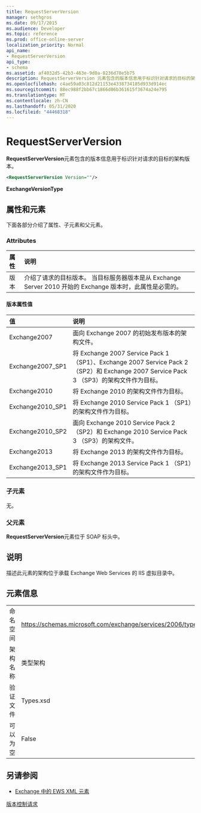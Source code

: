 ```yaml
---
title: RequestServerVersion
manager: sethgros
ms.date: 09/17/2015
ms.audience: Developer
ms.topic: reference
ms.prod: office-online-server
localization_priority: Normal
api_name:
- RequestServerVersion
api_type:
- schema
ms.assetid: af4032d5-42b3-463e-9d0a-8236d78e5b75
description: RequestServerVersion 元素包含的版本信息用于标识针对请求的目标的架构版本。
ms.openlocfilehash: c4ae59a03c812d21153e4338734185d933d914ec
ms.sourcegitcommit: 88ec988f2bb67c1866d06b361615f3674a24e795
ms.translationtype: MT
ms.contentlocale: zh-CN
ms.lasthandoff: 05/31/2020
ms.locfileid: "44468318"
---
```

# <a name="requestserverversion"></a>RequestServerVersion

**RequestServerVersion**元素包含的版本信息用于标识针对请求的目标的架构版本。 
  
```XML
<RequestServerVersion Version=""/>
```

 **ExchangeVersionType**
## <a name="attributes-and-elements"></a>属性和元素

下面各部分介绍了属性、子元素和父元素。
  
### <a name="attributes"></a>Attributes

|**属性**|**说明**|
|:-----|:-----|
|版本  <br/> |介绍了请求的目标版本。 当目标服务器版本是从 Exchange Server 2010 开始的 Exchange 版本时，此属性是必需的。  <br/> |
   
#### <a name="version-attribute-values"></a>版本属性值

|**值**|**说明**|
|:-----|:-----|
|Exchange2007  <br/> |面向 Exchange 2007 的初始发布版本的架构文件。  <br/> |
|Exchange2007_SP1  <br/> |将 Exchange 2007 Service Pack 1 （SP1）、Exchange 2007 Service Pack 2 （SP2）和 Exchange 2007 Service Pack 3 （SP3）的架构文件作为目标。  <br/> |
|Exchange2010  <br/> |将 Exchange 2010 的架构文件作为目标。  <br/> |
|Exchange2010_SP1  <br/> |将 Exchange 2010 Service Pack 1 （SP1）的架构文件作为目标。  <br/> |
|Exchange2010_SP2  <br/> |面向 Exchange 2010 Service Pack 2 （SP2）和 Exchange 2010 Service Pack 3 （SP3）的架构文件。  <br/> |
|Exchange2013  <br/> |将 Exchange 2013 的架构文件作为目标。  <br/> |
|Exchange2013_SP1  <br/> |将 Exchange 2013 Service Pack 1 （SP1）的架构文件作为目标。  <br/> |
   
### <a name="child-elements"></a>子元素

无。
  
### <a name="parent-elements"></a>父元素

**RequestServerVersion**元素位于 SOAP 标头中。 
  
## <a name="remarks"></a>说明

描述此元素的架构位于承载 Exchange Web Services 的 IIS 虚拟目录中。
  
## <a name="element-information"></a>元素信息

|||
|:-----|:-----|
|命名空间  <br/> |https://schemas.microsoft.com/exchange/services/2006/types  <br/> |
|架构名称  <br/> |类型架构  <br/> |
|验证文件  <br/> |Types.xsd  <br/> |
|可以为空  <br/> |False  <br/> |
   
## <a name="see-also"></a>另请参阅



- [Exchange 中的 EWS XML 元素](ews-xml-elements-in-exchange.md)


[版本控制请求](https://msdn.microsoft.com/library/76877b0a-d2e5-4c74-9295-7b445a41d46a%28Office.15%29.aspx)

